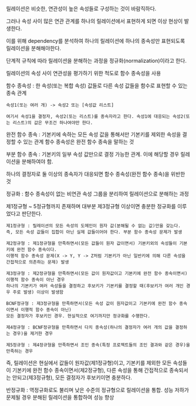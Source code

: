 릴레이션은 비슷한, 연관성이 높은 속성들로 구성하는 것이 바람직하다.

그러나 속성 사이 많은 연관 관계를 하나의 릴레이션에서 표현하게 되면 이상 현상이 발생한다.

이를 위해 dependency를 분석하여 하나의 릴레이션에 하나의 종속성만 표현되도록 릴레이션을 분해해야한다.

단계적 규칙에 따라 릴레이션을 분해하는 과정을 정규화(normalization)이라고 한다.

릴레이션의 속성 사이 연관성을 평가하기 위한 척도로 함수 종속성을 사용

함수 종속성 : 한 속성(또는 복합 속성) 값들로 다른 속성 값들을 함수로 표현할 수 있는 종속 관계

    속성1(또는 여러 개) -> 속성2 또는 [속성값 리스트]
    
    여기서 속성1을 결정자, 속성2(또는 리스트)를 종속자라고 한다. 속성1에 대응되는 속성2(또는 리스트)의 값은 무조건 하나여야만 한다.

완전 함수 종속 : 기본키에 속하는 모든 속성 값을 통해서만 기본키를 제외한 속성을 결정할 수 있는 관계
함수 종속성은 완전 함수 종속을 말하는 것

부분 함수 종속 : 기본키의 일부 속성 값만으로 결정 가능한 관계. 이에 해당할 경우 릴레이션을 분해하여야 함.

하나의 결정자로 둘 이상의 종속자가 대응되면 함수 종속성(완전 함수 종속)을 위반한 것

정규화 : 함수 종속성이 없는 비연관 속성 그룹을 분리하여 릴레이션으로 분해하는 과정

제1정규형 ~ 5정규형까지 존재하며 대부분 제3정규형 이상이면 충분한 정규화를 이루었다고 판단한다.

    제1정규형 : 릴레이션의 모든 속성의 도메인이 원자 값(분해될 수 없는 값)만을 갖는다.
    즉, 모든 속성 값들이 집합이 아닌 실제 값들이어야 한다. 부분 함수 종속성 문제가 발생

    제2정규형 : 제1정규형을 만족하면서(모든 값들이 원자 값이면서) 기본키외의 속성들이 기본키에 완전 함수 종속이다.
    이행적 함수 종속성 문제(X -> Y, Y -> Z처럼 기본키가 아닌 일반키에 의해 다른 속성을 간접적으로 의존하는 문제) 발생

    제3정규형 : 제2정규형을 만족하면서(모든 값이 원자값이고 기본키에 완전 함수 종속이면서) 이행적 함수 종속이 아닌 경우
    하나의 기본키가 여러 속성들을 결정하고 후보키가 기본키를 결정할 때(후보키가 여러 개인 경우 주로 발생) 이상이 발생함

    BCNF정규형 : 제3정규형을 만족하면서(모든 속성 값이 원자값이고 기본키에 완전 함수 종속이면서 이행적 함수 종속이 아닌)
    모든 결정자가 후보키인 경우. 현실적으로 여기까지만 정규화를 수행한다.

    제4정규형 : BCNF정규형을 만족하면서 다치 종속성(하나의 결정자가 여러 개의 값을 결정하는 경우)을 제거한 경우

    제5정규형 : 제4정규형을 만족하면서 조인 종속(특정 프로젝트들의 조인 결과와 같은 경우)을 만족하는 경우

즉, 릴레이션은 현실에서 값들이 원자값(제1정규형)이고, 기본키를 제외한 모든 속성들이 기본키에 완전 함수 종속이면서(제2정규형), 다른 속성을 통해 간접적으로 종속되서는 안되고(제3정규형), 모든 결정자가 후보키이면 충분하다.

반정규화 : 역정규화로도 불리며 낮은 수준의 정규형으로 릴레이션을 통합. 성능 저하가 문제될 경우 분해된 릴레이션을 통합하여 성능 향상